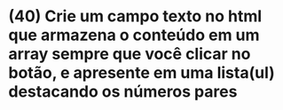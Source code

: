 # (40) Crie um campo texto no html que armazena o conteúdo em um array sempre que você clicar no botão, e apresente em uma lista(ul) destacando os números pares